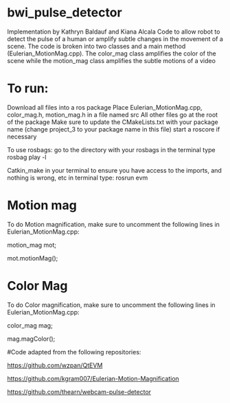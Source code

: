 # bwi_pulse_detector
Implementation by Kathryn Baldauf and Kiana Alcala
Code to allow robot to detect the pulse of a human or amplify subtle changes in the movement of a scene. 
The code is broken into two classes and a main method (Eulerian_MotionMag.cpp).
The color_mag class amplifies the color of the scene while the motion_mag class amplifies the subtle motions of a video

# To run:
Download all files into a ros package
Place Eulerian_MotionMag.cpp, color_mag.h, motion_mag.h in a file named src
All other files go at the root of the package
Make sure to update the CMakeLists.txt with your package name (change project_3 to your package name in this file)
start a roscore if necessary

To use rosbags: 
go to the directory with your rosbags 
in the terminal type 
rosbag play -l <bag name>

Catkin_make in your terminal to ensure you have access to the imports, and nothing is wrong, etc
in terminal type:
rosrun <ros package name> evm 

# Motion mag 
To do Motion magnification, make sure to uncomment the following lines in Eulerian_MotionMag.cpp: 

  motion_mag mot;
  
  mot.motionMag();
  
# Color Mag
To do Color magnification, make sure to uncomment the following lines in Eulerian_MotionMag.cpp: 

  color_mag mag;
  
  mag.magColor();
  
#Code adapted from the following repositories:

https://github.com/wzpan/QtEVM

https://github.com/kgram007/Eulerian-Motion-Magnification

https://github.com/thearn/webcam-pulse-detector
